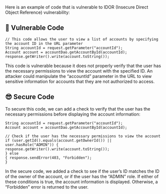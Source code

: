 Here is an example of code that is vulnerable to IDOR (Insecure Direct Object Reference) vulnerability:

## 🥺 Vulnerable Code
```
// This code allows the user to view a list of accounts by specifying the account ID in the URL parameter 
String accountId = request.getParameter("accountId"); 
Account account = accountDao.getAccountById(accountId); 
response.getWriter().write(account.toString());
```
This code is vulnerable because it does not properly verify that the user has the necessary permissions to view the account with the specified ID. An attacker could manipulate the “accountId” parameter in the URL to view sensitive information for accounts that they are not authorized to access.

## 😎 Secure Code
To secure this code, we can add a check to verify that the user has the necessary permissions before displaying the account information:
```
String accountId = request.getParameter("accountId"); 
Account account = accountDao.getAccountById(accountId); 

// Check if the user has the necessary permissions to view the account 
if (user.getId().equals(account.getOwnerId()) || user.hasRole("ADMIN")) { 
response.getWriter().write(account.toString()); 
} else 
{ response.sendError(403, "Forbidden"); 
}
```
In the secure code, we added a check to see if the user’s ID matches the ID of the owner of the account, or if the user has the “ADMIN” role. If either of these conditions is true, the account information is displayed. Otherwise, a “Forbidden” error is returned to the user.
